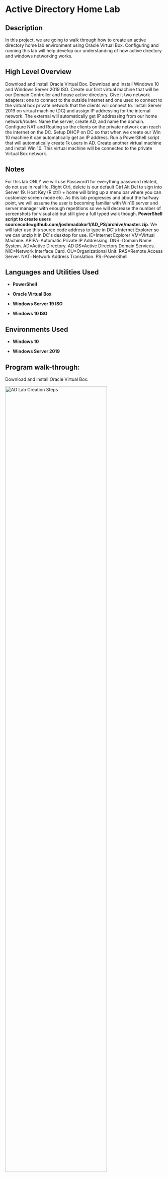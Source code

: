 <h1>Active Directory Home Lab</h1> 

  

<h2>Description</h2> 

In this project, we are going to walk through how to create an active directory home lab environment using Oracle Virtual Box. Configuring and running this lab will help develop our understanding of how active directory and windows networking works. 

  

<h2>High Level Overview</h2> 

Download and install Oracle Virtual Box. Download and install Windows 10 and Windows Server 2019 ISO. Create our first virtual machine that will be our Domain Controller and house active directory. Give it two network adapters: one to connect to the outside internet and one used to connect to the virtual box private network that the clients will connect to. Install Server 2019 on virtual machine (DC) and assign IP addressing for the internal network. The external will automatically get IP addressing from our home network/router. Name the server, create AD, and name the domain. Configure NAT and Routing so the clients on the private network can reach the internet on the DC. Setup DHCP on DC so that when we create our Win 10 machine it can automatically get an IP address. Run a PowerShell script that will automatically create 1k users in AD. Create another virtual machine and install Win 10. This virtual machine will be connected to the private Virtual Box network.  

  

<h2>Notes</h2> 

For this lab ONLY we will use Password1 for everything password related, do not use in real life. Right Ctrl, delete is our default Ctrl Alt Del to sign into Server 19. Host Key (R ctrl) + home will bring up a menu bar where you can customize screen mode etc. As this lab progresses and about the halfway point, we will assume the user is becoming familiar with Win19 server and server manager with enough repetitions so we will decrease the number of screenshots for visual aid but still give a full typed walk though. <b>PowerShell script to create users sourcecode=github.com/joshmadakor1/AD_PS/archive/master.zip</b>. We will later use this source code address to type in DC's Internet Explorer so we can unzip it in DC's desktop for use. IE=Internet Explorer VM=Virtual Machine. APIPA=Automatic Private IP Addressing. DNS=Domain Name System. AD=Active Directory. AD DS=Active Directory Domain Services. NIC=Network Interface Card. OU=Organizational Unit. RAS=Remote Access Server. NAT=Network Address Translation. PS=PowerShell

  

<h2>Languages and Utilities Used</h2> 

  

- <b>PowerShell</b>  

- <b>Oracle Virtual Box</b> 

- <b>Windows Server 19 ISO</b> 

- <b>Windows 10 ISO</b>   

  

<h2>Environments Used</h2> 

  

- <b>Windows 10</b> 

- <b>Windows Server 2019</b> 

  

<h2>Program walk-through:</h2> 

  

<p align="center"> 

Download and install Oracle Virtual Box: <br/>   

<img src="https://i.imgur.com/sVww7Ra.png" height="80%" width="80%" alt="AD Lab Creation Steps"/> 

<br /> 

<br /> 

Download Microsoft Windows Server 2019 ISO file: <br/>  

<img src="https://i.imgur.com/lO32tVp.png" height="80%" width="80%" alt="AD Lab Creation Steps"/> 

<br /> 

<br /> 

Download Microsoft Windows 10 ISO file:  <br/>  

<img src="https://i.imgur.com/1kzAfnw.png" height="80%" width="80%" alt="AD Lab Creation Steps"/> 

<br /> 

<br /> 

Configure Virtual Machine (DC): Note: Bidirectional shared clipboard in advanced settings lets you use ctrl c and ctrl v in between your actual computer and virtual machine. Drag n Drop lets you drag files from your desktop into your virtual machine. <br/>  

<img src="https://i.imgur.com/99mb1Wi.png" height="80%" width="80%" alt="AD Lab Creation Steps"/> 

<img src="https://i.imgur.com/gG7TwXK.png" height="80%" width="80%" alt="AD Lab Creation Steps"/> 

<img src="https://i.imgur.com/Bwa3Avr.png" height="80%" width="80%" alt="AD Lab Creation Steps"/> 

<img src="https://i.imgur.com/dqS7i2Z.png" height="80%" width="80%" alt="AD Lab Creation Steps"/> 

<img src="https://i.imgur.com/r3UofDE.png" height="80%" width="80%" alt="AD Lab Creation Steps"/> 

<br /> 

<br /> 

Install Server 2019 ISO file onto DC VM, setup, and sign into server. NOTE: Select the desktop experience for GUI and select custom install. After signing into server and for ease of use go to devices and select insert guest additions CD image. Next, on the desktop go to file explorer/this pc and select Virtual Box guest additions that is listed as a drive. Finally, click on and run VBoxWindowsadditions.amd64 and follow the on screen prompts all the way until choosing to reboot now or later; click on reboot later. <br/>  

<img src="https://i.imgur.com/VvcFqfW.png" height="80%" width="80%" alt="AD Lab Creation Steps"/> 

<img src="https://i.imgur.com/8UVrevd.png" height="80%" width="80%" alt="AD Lab Creation Steps"/> 

<img src="https://i.imgur.com/dGSEd7z.png" height="80%" width="80%" alt="AD Lab Creation Steps"/>  

<br /> 

<br /> 

Setup IP addressing. Change network adapter settings. NOTE: We will start out by selecting the Ethernet that is connected to the internet and view its status by right clicking on it. In this lab it was Ethernet 2 for me, but just make sure you select the adapter that is the opposite of the one that is unrecognized. <br/>  

<img src="https://i.imgur.com/curRwD6.png" height="80%" width="80%" alt="AD Lab Creation Steps"/> 

<img src="https://i.imgur.com/f7girLW.png" height="80%" width="80%" alt="AD Lab Creation Steps"/> 

<br /> 

<br /> 

Rename (R click) the Ethernet adapter that is connected to the internet _INTERNET_ and rename the unrecognized adapter X_INTERNAL_X. NOTE: The unrecognized adapter will have an APIPA address (will start with 169.254.) This APIPA address was automatically assigned to this adapter because a DHCP server was not available. This is how you will know it is the internal adapter. Next R click on X_INTERNAL_X and go to properties. In the menu, double click Internet Protocol Version 4. This will bring you to its general tab where you can assign IP addressing.  <br/>  

<img src="https://i.imgur.com/eD7mrn2.png" height="80%" width="80%" alt="AD Lab Creation Steps"/> 

<img src="https://i.imgur.com/NQABNho.png" height="80%" width="80%" alt="AD Lab Creation Steps"/> 

<img src="https://i.imgur.com/f48vUDy.png" height="80%" width="80%" alt="AD Lab Creation Steps"/> 

<br /> 

<br /> 

In the general tab use the following address: IP=172.16.0.1 Subnet Mask=255.255.255.0 Default Gateway=Leave blank related to the DC serving as the default gateway. DNS=127.0.0.1 or 172.16.0.1 (Once AD is installed it will automatically install DNS. We can either enter its own IP address 172.16.0.1 or we can enter the loopback address which is 127.0.0.1) Loopback address in IPv4 (127.0.0.1) is a generic address that never reaches the network but instead is looped back through the internal NIC. It allows for a reliable method of testing the functionality of an Ethernet card and its drivers and software without a physical network. <br/>  

<img src="https://i.imgur.com/NFje08v.png" height="80%" width="80%" alt="AD Lab Creation Steps"/> 

<br /> 

<br />  

Rename this VM by R clicking on the window icon at desktop and selecting system. Next, click on rename this PC and give it the name DC (Domain Controller) and restart PC. <br/>  

<img src="https://i.imgur.com/XyKoo8S.png" height="80%" width="80%" alt="AD Lab Creation Steps"/> 

<img src="https://i.imgur.com/ozbsC4K.png" height="80%" width="80%" alt="AD Lab Creation Steps"/> 

<br /> 

<br /> 

Install Active Directory Domain Services. Within Server Manager, click on add roles or features. Click next on the add roles or features wizard until you come to the option where you see your DC server and its address; click on this server. In the list of checkboxes, check the box that says Active Directory Domain Services and click on add features. Finally, click next on the installation wizard and then lastly click on install so the AD DS will begin to install. This installation may take a while. When it is finished, close out the wizard. You should now notice a yellow exclamation point next to a flag in the top right-hand corner of your server manager window. Click on this and select 'promote this server to a domain controller.' This is called a post deployment configuration. We have installed AD DS but now we will configure it. <br/>

<img src="https://i.imgur.com/mDVjYKn.png" height="80%" width="80%" alt="AD Lab Creation Steps"/> 

<img src="https://i.imgur.com/JeZeF1m.png" height="80%" width="80%" alt="AD Lab Creation Steps"/> 

<img src="https://i.imgur.com/sjtVuvF.png" height="80%" width="80%" alt="AD Lab Creation Steps"/> 

<img src="https://i.imgur.com/vEsFmIp.png" height="80%" width="80%" alt="AD Lab Creation Steps"/> 

<img src="https://i.imgur.com/0V430IO.png" height="80%" width="80%" alt="AD Lab Creation Steps"/><br /> 

<br /> 

<br />  

Installing AD DS 'Continued'...Next, within the configuration wizard click on add a new forest and name the root domain name mydomain.com. 'You could name this whatever you'd like.' Click next on the wizard and in the password field we will use Password1 as previously stated. Again, DO NOT use this authentication method in real life. Click next within the wizard until you get to the installation option and install AD DS. Our VM DC will automatically restart after this installation. <br/>

<img src="https://i.imgur.com/oie6aBs.png" height="80%" width="80%" alt="AD Lab Creation Steps"/> 

<img src="https://i.imgur.com/sVRkN7M.png" height="80%" width="80%" alt="AD Lab Creation Steps"/> 

<img src="https://i.imgur.com/GI3ATmJ.png" height="80%" width="80%" alt="AD Lab Creation Steps"/>  

<br /> 

<br />  

We will now create our own dedicated Admin account. You will notice now that your Windows Server login screen looks different and says MYDOMAIN/Admin. Go ahead and login with our PW. To do this go to start/Windows admin tools/AD users and computers. Within the AD users and computers tab right click on mydomain.com 'this is what we named our domain earlier.' and click on new/organizational unit. Think of this OU as a folder within AD. Name this OU _ADMINS and uncheck the default box underneath. This will create a new folder within mydomain.com. Our newly created folder will now show under the expansion of mydomain.com. R click on this folder and select new/user. Enter your name in the first and last name column. For username we will use a- first letter of your first name and full last name; all lower case. This signifies it is an admin account 'a' and identifies the user by first initial and last name. Click next and use our same PW as planned. Uncheck 'user must change PW at next login and do check 'PW never expires' related to this being a lab environment. Click next and finally click finish. We will now see our newly created account under _ADMINS, BUT we still need to make this an Admin account. To do that R click the profile and go to properties/member of and click on ADD. Next, type in the box provided 'domain admins' and click on check names; there we will see it resolves to Domain Admins. Finally, click on okay and apply. NOW, we have our very own domain admin account. To use, log out and back into DC VM. Instead of using our MYDOMAIN/Admin account click on other user and we will notice at the bottom it now says, 'sign into mydomain.' For this username we will use our newly created a- first letter of your first name and full last name 'all lowercase' and again we will use our PW previously stated. <br/>

<img src="https://i.imgur.com/6eQWJ2U.png" height="80%" width="80%" alt="AD Lab Creation Steps"/> 

<img src="https://i.imgur.com/lc5gtIN.png" height="80%" width="80%" alt="AD Lab Creation Steps"/> 

<img src="https://i.imgur.com/nug9iHA.png" height="80%" width="80%" alt="AD Lab Creation Steps"/> 

<img src="https://i.imgur.com/wvQJCWz.png" height="80%" width="80%" alt="AD Lab Creation Steps"/> 

<img src="https://i.imgur.com/5qmGqPe.png" height="80%" width="80%" alt="AD Lab Creation Steps"/> 

<img src="https://i.imgur.com/qSNV2S5.png" height="80%" width="80%" alt="AD Lab Creation Steps"/> 

<img src="https://i.imgur.com/b0ZsEjj.png" height="80%" width="80%" alt="AD Lab Creation Steps"/>  

<img src="https://i.imgur.com/Dpdjdce.png" height="80%" width="80%" alt="AD Lab Creation Steps"/>  

<img src="https://i.imgur.com/3ABHWMH.png" height="80%" width="80%" alt="AD Lab Creation Steps"/>  

<br /> 

<br /> 

Install RAS/NAT. This will allow our future Windows 10 client to be on the private virtual network but still be able to access the internet through the DC. Within server manager click on add roles and features. Click next and confirm server in the box. Checkmark the box that says remote access. Click next and so checkmark the box that says routing. And click next all the way to install and click that. After installation click on tools within server manager and select routing and remote access. Within the routing and remote access box R click on DC (local) and select configure and enable routing and remote access. Within the setup wizard box click next and click the radio button for NAT. click next 'sometimes the box is left blank and not available to select. If this happens cancel this and repeat the previous steps again in hopes that it will behave as intended.' Choose the public facing network interface labeled _INTERNET_ and that used DHCP. Click next and finally click finished. After initializing, the DC (Local) description should visualize as green versus being previously red. <br/>

<img src="https://i.imgur.com/e0XHtrv.png" height="80%" width="80%" alt="AD Lab Creation Steps"/>  

<img src="https://i.imgur.com/njfamqV.png" height="80%" width="80%" alt="AD Lab Creation Steps"/>  

<img src="https://i.imgur.com/LyyNf33.png" height="80%" width="80%" alt="AD Lab Creation Steps"/>  

<br /> 

<br /> 

Install DHCP server on DC. This will let our future Win10 clients get an IP address to browse the internet even though they are on a private internal network. Click on add roles and features. Click next x2 and we will notice that in the menu our server's name now has a 'DC' in front of mydomain.com. Click next and check the box for DHCP server. Click next all the way to install and then click that. Once finished close out the window and click on tools at the server manager menu. choose DHCP. (Again, DHCP is to allow clients on our network to automatically receive their IP addresses; our scope will be a range of 172.16.0.100-200 with a subnet mask of 255.255.255.0.) Within the DHCP box expand dc.mydomiain.com and click once on ipv4 to highlight it. Next, right click on it and choose 'new scope,' this will bring up the new scope wizard. Click next. For our scope name we will use our scope range of 172.16.0.100-200. Click next. For our start and stop address again we will input 172.16.0.100 then 172.16.0.200. Length should be set at 24 and subnet mask should be 255.255.255.0. Click next. There will be no exclusions, so click next. This is lease duration; this is how long a computer can have a particular IP address before it needs to be refreshed. (For example, if you were running a Starbucks cafe with high network traffic and multiple users coming and going you would want to have a short lease; 2 hours versus 8 days so your IP addresses would not be tied up with that kind of turnover.) For this AD lab we will just click next. Click yes I want to configure these DHCP options now. Click next. Now, the default gateway we are going to enter here is the NIC of our internal DC; its IP address is 172.16.0.1. This NIC of the DC will act as the default gateway/router for internal clients to reach the internet. After you enter the IP address of the DC's NIC BE SURE to click on ADD. Click next. We will confirm that DNS resolution is listed as mydomain.com, (when we installed AD on DC it automatically installed DNS, so that is the reasoning behind using the DC as our DNS server here.) and BE SURE to confirm that the IP address listed is 172.16.0.1. If it's something different you will need to remove it and add the correct IP. Click next x2, and chose 'yes I want to activate the scope right now.' Click finish. Now, back at the DHCP box R click dc.mydomain.com and chose authorize. Next right click ipv4 and chose refresh. ipv4 and ipv6 should now both be green. If ipv6 is red just click on once to turn green. We now have our DNS, set up. <br/>

<img src="https://i.imgur.com/LyyNf33.png" width="80%" alt="AD Lab Creation Steps"/>  

<img src="https://i.imgur.com/Z2UvHOL.png" width="80%" alt="AD Lab Creation Steps"/>  

<img src="https://i.imgur.com/HhLRsW8.png" width="80%" alt="AD Lab Creation Steps"/>  

<br /> 

<br /> 

Add users to AD using our PowerShell script. First, make a configuration that lets us browse the internet from the DC. We would not usually do this in a production environment but in this lab it is fine. Within server manager click on configure this local server. Find IE enhanced security configuration and click on its icon. We will turn this off for Admins and users. The rationale is if this is left on it will spam us with warning messages every time a new page loads. Within DC's desktop page, open up Internet Explorer. Click okay for recommended settings. Next, in IE's address bar type in our sourcecode zip file included in this practice lab's notes in the introduction. For reference, this zip file location is github.com/joshmadakor1/AD_PS/archive/master.zip. You can copy and paste this in IE if you'd like. Once enterened press enter. A new box will appear asking if you want to open or save this file. We will click its dropdown menu and select 'save as'. A new box will appear; click desktop as where we want to save this file and finally click on save. Minimize all your open windows and go back to your home desktop of DC. Double click this newly downloaded file and drag and drop 'AD_PS-Master' onto DC's desktop. Double click this new file you dragged and dropped onto DC's desktop and select 'names.' This is a plain text file that has one thousand randomized names. We will use this file to programmatically create new users. Next, maximize this list of names within this file so we can better see what we're doing; 'for me, the combination of L ctrl and + on my keyboard made the text bigger with - doing the opposite.' At the very top of this list and for realism, type in your first and last name. Click on file and save; close notepad. Next, within DC's desktop click on start and select Windows Powershell drop down arrow; R click Windows Powershell ISE and then go to more and select 'run as administrator.' Click next and this should open up a new PowerShell box. Click on the small file icon that says open script if you hover your pointer over it and select desktop/AD_PS-master/1_CREATE_USERS. This will bring the script to view within PowerShell. We can maximaize for eye comfort by pressing L ctrl and + on our keyboard together. Also, go ahead and click the small 'x' that says 'hide' whenever hovered over with our pointer to hide the command windown within PowerShell; this will give an even better view of this script. Hover over the bottom of this script where the white and blue meet ant use your dragger function to drag the white down so the script is even more visible that the other two attempts at peak visibility. Next, we will need to enable the execution of all scripts on this server DC. The rationale is if we try to run this script as is, PS will tell us it's not digitally signed and we won't be able to run it; so this error message is actually a good security feature. To get around this for our lab environment, in the command line type in Set-ExecutionPolicy Unrestricted and press enter; select yes to all and we are good to go. <br/>

<img src="https://i.imgur.com/Ru5bNq9.png" width="80%" alt="AD Lab Creation Steps"/>  

<img src="https://i.imgur.com/JmCKbh2.png" width="80%" alt="AD Lab Creation Steps"/>  

<img src="https://i.imgur.com/3qHhgdQ.png" width="80%" alt="AD Lab Creation Steps"/>  

<img src="https://i.imgur.com/VFFPCmi.png" width="80%" alt="AD Lab Creation Steps"/>  

<img src="https://i.imgur.com/E6PoT6x.png" width="80%" alt="AD Lab Creation Steps"/> 

<br />

<br />

PowerShell script continued...(RESERVED FOR PS SCRIPT EXPLANATION) Next, we will navigate within the PS command line to where the actual script is at on our drive. So, at the command line type in or navigate to c:\users\a-'first letter of your first name and then last name\desktop\AD_PS-master\ and press enter. You will now be in that directory. If you type in ls at the command line you can see its contents. Now, click 'run script' (f5) at the action tab within PS 'it looks like a green play button.' at select 'run once' when the message comes up. This will now create one thousand users in AD. If you see error messages, this is more than likely because there are duplicates within the plain text name file; not to worrk, the script should run fine. Pull up Active Directory Users and Computers through Admin tools by clicking the start button within DC desktop and you will now notice there is now a _USERS section under mydomain.com. Next, let us search for ourselves within these new users. Within AD Users and Computers, R click on mydomain.com and select find. Type in your name in our previously mentioned format and press find now. You should see your user account. You can also type in just your last name and see yourself as well in our previously created admin account. Good job! <br/>

<img src="https://i.imgur.com/RFIIgBP.png" width="80%" alt="AD Lab Creation Steps"/>  

<img src="https://i.imgur.com/kLXHYWj.png" width="80%" alt="AD Lab Creation Steps"/>  

<br />

<br />

Create new VM within Virtual Box. Open Oracle virtual box and click on new. Name this new VM CLIENT1 and choose Windows 10 64 bit. Click next and give it 4GB of RAM, 'if you don't have enough RAM or aren't sure you can just leave it at two GB.' We wil leave the hardrive space at 50 GB and increase the processor to 4 CPU's. 'again if you don't have enough processor power it's okay to leave it at default. Click finish. Before we turn this new VM on R click on CLIENT1 and go to settings/advanced and change the clipboard and drag and drop to bidirectional as we did with DC upon its creation. Next, within settings click on network and change adapter one to internal network, this way CLIENT1 can be assigned its DHCP address from our previously created VM DC; this is us emulating a corporate network environment. Now, double click CLIENT1 and when it asks for the boot media use the drop down arrom menu to select 'other' and navigate from there to where you previously downloaded that Windows 10 ISO image so you can mount it and retry boot. We should now be at the Windows 10 setup box, click next then install. When prompted for a product key select I don't have a product key and then select Windows 10 PRO. Be sure not to select HOME related to it won't be able to join DC. Click next and accept the license terms. Click next and select the custom install. Finally, click next and wait for windows 10 to install. Remember as CLIENT1 restarts during the installation process not to press anything during the press any key prompt related to it restarting the whole setup process. When complete, choose your language and keyboard layout. Next, choose the use for home use. This setup will try to make you create a Microsoft account but don't enter any personal Microsoft account information here just select offline and then limited setup. NOTE: These setups change from time to time so yours should be similar to this description but could be a bit off. At 'who is going to be using this PC' type in 'user' in the box; this will be our local username. We don't need a PW so just click next here. Accept browser data recall within IE if you'd like. Under privacy settings you can choose accept but I like to just cut all these off. You can either accept or not now to Cortana. <br/>

<img src="https://i.imgur.com/y6zL8tI.png" width="80%" alt="AD Lab Creation Steps"/>  
<img src="https://i.imgur.com/lvsMwLu.png" width="80%" alt="AD Lab Creation Steps"/>  
<img src="https://i.imgur.com/KiEUy96.png" width="80%" alt="AD Lab Creation Steps"/>  

<br />

<br />

New VM CLIENT1 continued...While CLIENT1 is finishing its setup go ahead and open back up and mizimize VM DC so it's ready to go. Back to VM CLIENT1 and within its desktop page, type in the search box CMD and press enter. This should open up the command line. Next, at this command line type in IPCONFIG. The data should read like this: DNS suffix=mydomain.com IPv4 address=172.16.0.100 Subnet Mask=255.255.255.0 Default Gateway=172.16.0.1 NOTE: If you don't have a default gateway listed under ipconfig it's probably because routing options wasn't selected. To turn that on you'll need to go back to VM DC/Server Manager/Tools/DHCP/IPv4/Server Options, checkmark options and type in the DC's IP addresss of 172.16.0.1 into the IP address field; be sure to click add and apply. And finally, restart the server by R clicking on dc.mydomain.com/all task/restart. Now we can check CLIENT1 by typing in the CMD box IPCONFIG /RENEW and you should have a correct and existing default gateway. Next, we will try to ping something on the internet! Type in the CMD box PING google.com. Okay, so because google.com resolved that means our DNS server is working and because we could ping its IP address that means our whole infrastructure we setup is working! We have connectivity all the way from CLIENT1 to the the default gateway which is the Domain Controller and the DC is properly Network Address Translating that connectivity and forwarding it out to the internet; with ping it can properly come back to us as an ICMP (internet control message protocol) echo reply! Next, we will ping our own DC. Type in ping my.domain.com and notice the successful ping with replies from our DC's ip address. Next we will change the name. Type hostname in the CMD box and take note of the name output. To change this, within CLIENT1's desktop R click the start menu and select system. Scroll down the about page until you find rename this PC (advanced) and click that. 'This will let us rename and join the domain at the same time.' Don't type anything in the computer description box but do click on Change. Now, in this box rename this PC to CLIENT1 and under that click the radio button that says 'domain.' Within the domain name box, type in mydomian.com and press okay. Finally, we will need to enter the name and password of an account with permission to join this domain. Enter your admin account and pw information. So, username will be a-first letter of your first name and full last name in all lowercase and pw will of course be Password1. After the domain welcomes you, restart CLIENT1 as prompted. <br/>

<br />

<br />

<img src="https://i.imgur.com/u9WrCDm.png" width="80%" alt="AD Lab Creation Steps"/>  
<img src="https://i.imgur.com/eN8YWVi.png" width="80%" alt="AD Lab Creation Steps"/> 
<img src="https://i.imgur.com/Hr9AXoj.png" width="80%" alt="AD Lab Creation Steps"/>  

New VM CLIENT1 continued...As CLIENT1 is restarting open up VM DC. 






  

  

</p> 

  

<!-- 

```diff 

- text in red 

+ text in green 

! text in orange 

# text in gray 

@@ text in purple (and bold)@@ 

``` 

--!> 

 

